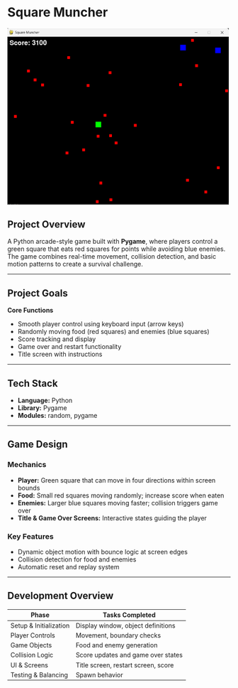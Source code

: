 # Square Muncher
<img src="squareMuncher.png" width="500" alt="Square Muncher Screenshot">


## Project Overview

A Python arcade-style game built with **Pygame**, where players control a green square that eats red squares for points while avoiding blue enemies. The game combines real-time movement, collision detection, and basic motion patterns to create a survival challenge.

---

## Project Goals

**Core Functions**

* Smooth player control using keyboard input (arrow keys)
* Randomly moving food (red squares) and enemies (blue squares)
* Score tracking and display
* Game over and restart functionality
* Title screen with instructions

---

## Tech Stack

* **Language:** Python
* **Library:** Pygame
* **Modules:** random, pygame

---

## Game Design

### Mechanics

* **Player:** Green square that can move in four directions within screen bounds
* **Food:** Small red squares moving randomly; increase score when eaten
* **Enemies:** Larger blue squares moving faster; collision triggers game over
* **Title & Game Over Screens:** Interactive states guiding the player

### Key Features

* Dynamic object motion with bounce logic at screen edges
* Collision detection for food and enemies
* Automatic reset and replay system

---

## Development Overview

| Phase                  | Tasks Completed                     |
| ---------------------- | ----------------------------------- |
| Setup & Initialization | Display window, object definitions  |
| Player Controls        | Movement, boundary checks           |
| Game Objects           | Food and enemy generation           |
| Collision Logic        | Score updates and game over states  |
| UI & Screens           | Title screen, restart screen, score |
| Testing & Balancing    | Spawn behavior                      |
